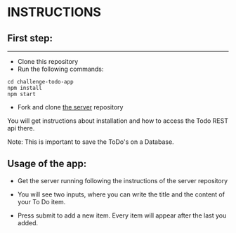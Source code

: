 # INSTRUCTIONS

## First step:

---

- Clone this repository
- Run the following commands:

```
cd challenge-todo-app
npm install
npm start
```

- Fork and clone [the server](https://github.com/ironhackbcn/challenge-todo-api) repository

You will get instructions about installation and how to access the Todo REST api there.

Note: This is important to save the ToDo's on a Database.

## Usage of the app:

- Get the server running following the instructions of the server repository

- You will see two inputs, where you can write the title and the content of your To Do item.

- Press submit to add a new item. Every item will appear after the last you added.
